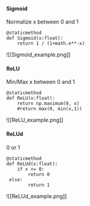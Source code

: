 
#### Sigmoid
Normalize x between 0 and 1
```
@staticmethod  
def Sigmoid(x:float):  
    return 1 / (1+math.e**-x)  
```
![[Sigmoid_example.png]]
#### ReLU
Min/Max x between 0 and 1
```
@staticmethod  
def ReLU(x:float):  
    return np.maximum(0, x)  
    #return max(0, min(x,1))  
```
![[ReLU_example.png]]
#### ReLUd
0 or 1
```
@staticmethod  
def ReLUd(x:float):  
    if x <= 0:  
        return 0  
 else:  
        return 1  
```
![[ReLUd_example.png]]